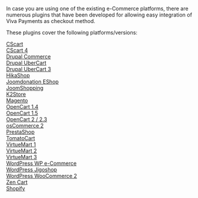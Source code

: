 In case you are using one of the existing e-Commerce platforms, there are numerous plugins that have been developed for allowing easy integration of Viva Payments as checkout method.

These plugins cover the following platforms/versions:

<a href="https://github.com/VivaPayments/API/tree/master/Plugins/cscart/cscart-hellaspay">CScart</a><br/>
<a href="https://github.com/VivaPayments/API/tree/master/Plugins/cscart/cscart4-hellaspay">CScart 4</a><br/>
<a href="https://github.com/VivaPayments/API/tree/master/Plugins/drupal/commerce_hellaspay-7.x-1.0/commerce_hellaspay">Drupal Commerce</a><br/>
<a href="https://github.com/VivaPayments/API/tree/master/Plugins/drupal/uc_hellaspay">Drupal UberCart</a><br/>
<a href="https://github.com/VivaPayments/API/tree/master/Plugins/drupal/uc3_hellaspay/uc_hellaspay">Drupal UberCart 3</a><br/>
<a href="https://github.com/VivaPayments/API/tree/master/Plugins/hikashop/plg_viva_hikashop">HikaShop</a><br/>
<a href="https://github.com/VivaPayments/API/tree/master/Plugins/joomla/joomdonation_eshop/os_viva">Joomdonation EShop</a><br/>
<a href="https://github.com/VivaPayments/API/tree/master/Plugins/joomla/joomshopping_viva">JoomShopping</a><br/>
<a href="https://github.com/VivaPayments/API/tree/master/Plugins/k2store/k2store-viva-payment">K2Store</a><br/>
<a href="https://github.com/VivaPayments/API/tree/master/Plugins/magento/maghellaspay">Magento</a><br/>
<a href="https://github.com/VivaPayments/API/tree/master/Plugins/opencart/OpenCart%201.4">OpenCart 1.4</a><br/>
<a href="https://github.com/VivaPayments/API/tree/master/Plugins/opencart/OpenCart%201.5">OpenCart 1.5</a><br/>
<a href="https://github.com/VivaPayments/API/tree/master/Plugins/opencart/OpenCart%202.0%20-%202.1%20-%202.2">OpenCart 2 / 2.3</a><br/>
<a href="https://github.com/VivaPayments/API/tree/master/Plugins/oscommerce/osc2hellaspay">osCommerce 2</a><br/>
<a href="https://github.com/VivaPayments/API/tree/master/Plugins/prestashop/preshellaspay/hellaspay">PrestaShop</a><br/>
<a href="https://github.com/VivaPayments/API/tree/master/Plugins/tomatocart/tomhellaspay">TomatoCart</a><br/>
<a href="https://github.com/VivaPayments/API/tree/master/Plugins/virtuemart/vm1_hellaspay">VirtueMart 1</a><br/>
<a href="https://github.com/VivaPayments/API/tree/master/Plugins/virtuemart/vm2_plugin_hellaspay">VirtueMart 2</a><br/>
<a href="https://github.com/VivaPayments/API/tree/master/Plugins/virtuemart/vm3_plugin_hellaspay">VirtueMart 3</a><br/>
<a href="https://github.com/VivaPayments/API/tree/master/Plugins/wordpress/WP%20e-Commerce%20hellaspay">WordPress WP e-Commerce</a><br/>
<a href="https://github.com/VivaPayments/API/tree/master/Plugins/wordpress/hellaspay-for-jigoshop">WordPress Jigoshop</a><br/>
<a href="https://github.com/VivaPayments/API/tree/master/Plugins/wordpress/hellaspay-for-woocommerce2">WordPress WooCommerce 2</a><br/>
<a href="https://github.com/VivaPayments/API/tree/master/Plugins/zencart/zenhellaspay">Zen Cart</a><br/>
<a href="https://github.com/VivaPayments/API/wiki/Shopify-Integration">Shopify</a><br/>
